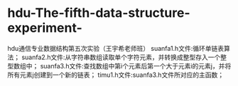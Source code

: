 # hdu-The-fifth-data-structure-experiment-
hdu通信专业数据结构第五次实验（王宇希老师班）
suanfa1.h文件:循环单链表算法；
suanfa2.h文件:从字符串数组读取单个字符元素，并转换成整型存入一个整型数组中；
suanfa3.h文件:查找数组中第i个元素后第一个大于元素i的元素j，并将所有元素j创建到一个新的链表；
timu1.h文件:suanfa3.h文件所对应的主函数；
